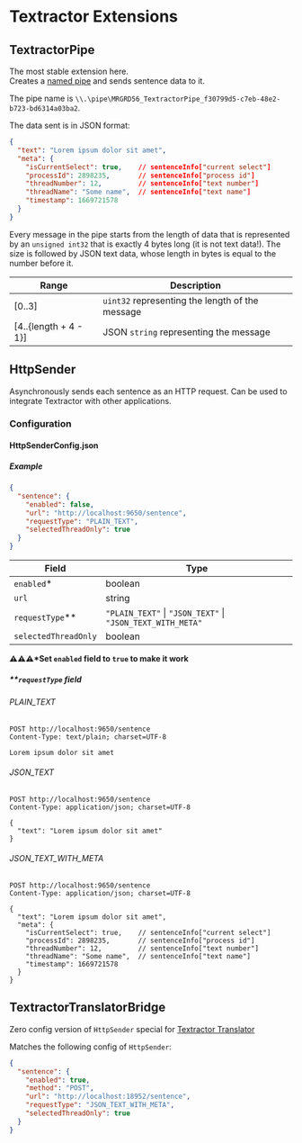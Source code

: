 # Textractor Extensions

## TextractorPipe

The most stable extension here.  
Creates a [named pipe](https://en.wikipedia.org/wiki/Named_pipe) and sends sentence data to it.

The pipe name is `\\.\pipe\MRGRD56_TextractorPipe_f30799d5-c7eb-48e2-b723-bd6314a03ba2`.

The data sent is in JSON format:

```json
{
  "text": "Lorem ipsum dolor sit amet",
  "meta": {
    "isCurrentSelect": true,    // sentenceInfo["current select"]
    "processId": 2898235,       // sentenceInfo["process id"]
    "threadNumber": 12,         // sentenceInfo["text number"]
    "threadName": "Some name",  // sentenceInfo["text name"]
    "timestamp": 1669721578
  }
}
```

Every message in the pipe starts from the length of data that is represented by an `unsigned int32` that is exactly 4 bytes long (it is not text data!). The size is followed by JSON text data, whose length in bytes is equal to the number before it.

| Range                 | Description                                                        |
|-----------------------|--------------------------------------------------------------------|
| [0..3]                | `uint32` representing the length of the message                    |
| [4..{length + 4 - 1}] | JSON `string` representing the message                             |

## HttpSender

Asynchronously sends each sentence as an HTTP request. Can be used to integrate Textractor with other applications.

### Configuration

#### HttpSenderConfig.json

##### Example
```json
{
  "sentence": {
    "enabled": false,
    "url": "http://localhost:9650/sentence",
    "requestType": "PLAIN_TEXT",
    "selectedThreadOnly": true
  }
}
```

| Field                | Type                                                               |
|----------------------|--------------------------------------------------------------------|
| `enabled`*           | boolean                                                            |
| `url`                | string                                                             |
| `requestType`**      | `"PLAIN_TEXT"` &vert; `"JSON_TEXT"` &vert; `"JSON_TEXT_WITH_META"` |
| `selectedThreadOnly` | boolean                                                            |

**⚠️⚠️⚠️&ast;Set `enabled` field to `true` to make it work**

##### **`requestType` field

###### PLAIN_TEXT

```http request
POST http://localhost:9650/sentence
Content-Type: text/plain; charset=UTF-8

Lorem ipsum dolor sit amet
```

###### JSON_TEXT

```http request
POST http://localhost:9650/sentence
Content-Type: application/json; charset=UTF-8

{
  "text": "Lorem ipsum dolor sit amet"
}
```

###### JSON_TEXT_WITH_META

```http request
POST http://localhost:9650/sentence
Content-Type: application/json; charset=UTF-8

{
  "text": "Lorem ipsum dolor sit amet",
  "meta": {
    "isCurrentSelect": true,    // sentenceInfo["current select"]
    "processId": 2898235,       // sentenceInfo["process id"]
    "threadNumber": 12,         // sentenceInfo["text number"]
    "threadName": "Some name",  // sentenceInfo["text name"]
    "timestamp": 1669721578
  }
}
```

## TextractorTranslatorBridge

Zero config version of `HttpSender` special for [Textractor Translator](https://github.com/MRGRD56/textractor-translator)

Matches the following config of `HttpSender`:

```json
{
  "sentence": {
    "enabled": true,
    "method": "POST",
    "url": "http://localhost:18952/sentence",
    "requestType": "JSON_TEXT_WITH_META",
    "selectedThreadOnly": true
  }
}
```
